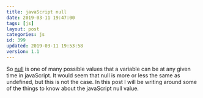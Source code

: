 ```yaml
---
title: javaScript null
date: 2019-03-11 19:47:00
tags: [js]
layout: post
categories: js
id: 399
updated: 2019-03-11 19:53:58
version: 1.1
---
```


So [null](https://developer.mozilla.org/en-US/docs/Web/JavaScript/Reference/Global_Objects/null) is one of many possible values that a variable can be at any given time in javaScript. It would seem that null is more or less the same as undefined, but this is not the case. In this post I will be writing around some of the things to know about the javaScript null value.

<!-- more -->
